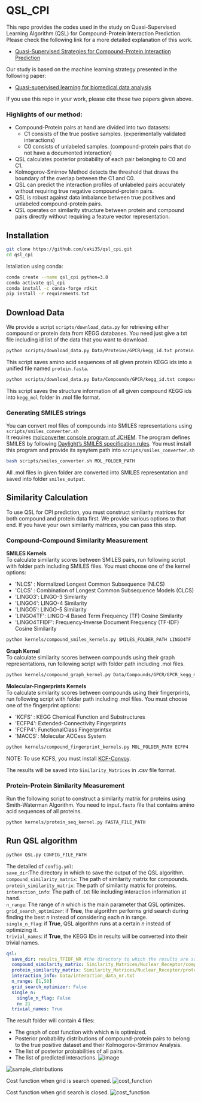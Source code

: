 # QSL_CPI
This repo provides the codes used in the study on Quasi-Supervised Learning Algorithm (QSL) for Compound-Protein Interaction Prediction. Please check the following link for a more detailed explanation of this work.
- [Quasi-Supervised Strategies for Compound-Protein Interaction Prediction](https://onlinelibrary.wiley.com/doi/abs/10.1002/minf.202100118)

Our study is based on the machine learning strategy presented in the following paper:
- [Quasi-supervised learning for biomedical data analysis](https://www.sciencedirect.com/science/article/abs/pii/S0031320310002001)

If you use this repo in your work, please cite these two papers given above.

### Highlights of our method:
- Compound-Protein pairs at hand are divided into two datasets:
  - C1 consists of the true postive samples. (experimentally validated interactions)
  - C0 consists of unlabeled samples. (compound-protein pairs that do not have a documented interaction)
- QSL calculates posterior probability of each pair belonging to C0 and C1.
- Kolmogorov-Smirnov Method detects the threshold that draws the boundary of the overlap between the C1 and C0.
- QSL can predict the interaction profiles of unlabeled pairs accurately without requiring true negative compound-protein pairs.
- QSL is robust against data imbalance between true positives and unlabeled compound-protein pairs.
- QSL operates on similarity structure between protein and compound pairs directly without requiring a feature vector representation.

## Installation

```bash
git clone https://github.com/caki35/qsl_cpi.git
cd qsl_cpi
```

Istallation using conda:
```bash
conda create --name qsl_cpi python=3.8
conda activate qsl_cpi
conda install -c conda-forge rdkit
pip install -r requirements.txt
```

## Download Data
We provide a script `scripts/download_data.py` for retrieving either compound or protein data from KEGG databases. You need just give a txt file including id list of the data that you want to download.  
```bash
python scripts/download_data.py Data/Proteins/GPCR/kegg_id.txt protein
```
This script saves amino acid sequences of all given protein KEGG ids into a unified file named `protein.fasta`.
```bash
python scripts/download_data.py Data/Compounds/GPCR/kegg_id.txt compound 
```
This script saves the structure information of all given compound KEGG ids into `kegg_mol` folder in .mol file format.

### Generating SMILES strings
You can convert mol files of compounds into SMILES representations using `scripts/smiles_converter.sh`  
It requires [molconverter console program of JCHEM](https://chemaxon.com/products/jchem-engines/download#jchem). The program defines SMILES by following
[Daylight’s SMILES specification rules](https://www.daylight.com/dayhtml/doc/theory/theory.smiles.html). You must install this program and provide its sysytem path into `scripts/smiles_converter.sh`
```bash
bash scripts/smiles_converter.sh MOL_FOLDER_PATH
```
All .mol files in given folder are converted into SMILES representation and saved into folder `smiles_output`.

## Similarity Calculation 
To use QSL for CPI prediction, you must construct similarity matrices for both compound and protein data first. We provide various options to that end. If you have your own similarity matrices, you can pass this step.
### Compound-Compound Similarity Measurement

**SMILES Kernels**  
To calculate similarity scores between SMILES pairs, run following script with folder path including SMILES files. You must choose one of the kernel options:
- 'NLCS' : Normalized Longest Common Subsequence (NLCS)
- 'CLCS' : Combination of Longest Common Subsequence Models (CLCS)
- 'LINGO3': LINGO-3 Similarity
- 'LINGO4': LINGO-4 Similarity
- 'LINGO5': LINGO-5 Similarity
- 'LINGO4TF': LINGO-4 Based Term Frequency (TF) Cosine Similarity
- 'LINGO4TFIDF': Frequency-Inverse Document Frequency (TF-IDF) Cosine Similarity

```bash
python kernels/compound_smiles_kernels.py SMILES_FOLDER_PATH LINGO4TF
```
**Graph Kernel**  
To calculate similarity scores between compounds using their graph representations, run following script with folder path including .mol files.
```bash
python kernels/compound_graph_kernel.py Data/Compounds/GPCR/GPCR_kegg_mol
```
**Molecular-Fingerprints Kernels**  
To calculate similarity scores between compounds using their fingerprints, run following script with folder path including .mol files. You must choose one of the fingerprint options:
- 'KCFS' : KEGG Chemical Function and Substructures
- 'ECFP4': Extended-Connectivity Fingerprints
- 'FCFP4': FunctionalClass Fingerprintsx
- 'MACCS': Molecular ACCess System

```bash
python kernels/compound_fingerprint_kernels.py MOL_FOLDER_PATH ECFP4
```
NOTE: To use KCFS, you must install [KCF-Convoy](https://github.com/KCF-Convoy/kcfconvoy).

The results will be saved into `Similarity_Matrices` in .csv file format.

### Protein-Protein Similarity Measurement
Run the following script to construct a similarity matrix for proteins using Smith-Waterman Algorithm. You need to input`.fasta` file that contains amino acid sequences of all proteins.
```bash
python kernels/protein_seq_kernel.py FASTA_FILE_PATH
```
## Run QSL algorithm
```bash
python QSL.py CONFIG_FILE_PATH
```
The detailed of `config.yml`:  
`save_dir`:The directory in which to save the output of the QSL algorithm.  
`compound_similarity_matrix`: The path of similarity matrix for compounds.  
`protein_similarity_matrix`: The path of similarity matrix for proteins.  
`interaction_info`: The path of .txt file including interaction information at hand.  
`n_range`: The range of *n* which is the main parameter that QSL optimizes.  
`grid_search_optimizer`: if **True**, the algorithm performs grid search during finding the best *n* instead of considering each *n* in range.  
`single_n_flag`: if **True**, QSL algorithm runs at a certain  *n* instead of optimizing it.  
`trivial_names`: if **True**, the KEGG IDs in results will be converted into their trivial names.

```yaml
qsl:
  save_dir: results_TFIDF_NR #the directory to which the results are saved
  compound_similarity_matrix: Similarity_Matrices/Nuclear_Receptor/compound_smiles_LINGO4TFIDF.csv
  protein_similarity_matrix: Similarity_Matrices/Nuclear_Receptor/protein_NSWA_nr.csv
  interaction_info: Data/interaction_data_nr.txt
  n_range: [1,50]
  grid_search_optimizer: False
  single_n:
    single_n_flag: False
    n: 21
  trivial_names: True
```

The result folder will contain 4 files:
- The graph of cost function with which **n** is optimized.
- Posterior probability distributions of compound-protein pairs to belong to the true positive dataset and their Kolmogorov-Smirnov Analysis.
- The list of posterior probabilities of all pairs.
- The list of predicted interactions.
![image](https://user-images.githubusercontent.com/61325251/147421501-055b9700-4f97-4e58-b59c-931fea9cc98b.png)

![sample_distributions](https://user-images.githubusercontent.com/61325251/147421589-4ed34eb2-7a82-40db-9e3f-ccc98378d5c1.png)

Cost function when grid is search opened.
![cost_function](https://user-images.githubusercontent.com/61325251/147421598-577f7fd6-3290-467f-b54b-02aac0c9eefb.png)

Cost function when grid search is closed.
![cost_function](https://user-images.githubusercontent.com/61325251/147422122-70dfe22d-f464-41eb-a194-e473cb6c6f0d.png)



